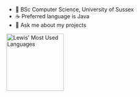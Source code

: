 - 🌱 BSc Computer Science, University of Sussex
- ☕ Preferred language is Java
- 💬 Ask me about my projects

<a>
  <img align="center" height=150 src="https://github-readme-stats.vercel.app/api/top-langs/?username=LewisRye&layout=compact&hide_border=true&theme=merko" alt="Lewis' Most Used Languages" />
</a>

